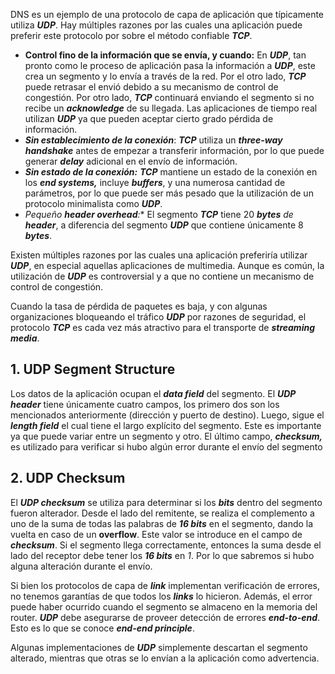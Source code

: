 DNS es un ejemplo de una protocolo de capa de aplicación que típicamente utiliza ***UDP***. Hay múltiples razones por las cuales una aplicación puede preferir este protocolo por sobre el método confiable ***TCP***.

- **Control fino de la información que se envía, y cuando:** En ***UDP***, tan pronto como le proceso de aplicación pasa la información a ***UDP***, este crea un segmento y lo envía a través de la red. Por el otro lado, ***TCP*** puede retrasar el envió debido a su mecanismo de control de congestión. Por otro lado, ***TCP*** continuará enviando el segmento si no recibe un ***acknowledge*** de su llegada. Las aplicaciones de tiempo real utilizan ***UDP*** ya que pueden aceptar cierto grado pérdida de información.
- ***Sin establecimiento de la conexión***: ***TCP*** utiliza un ***three-way handshake*** antes de empezar a transferir información, por lo que puede generar ***delay*** adicional en el envío de información.
- ***Sin estado de la conexión:*** ***TCP*** mantiene un estado de la conexión en los ***end systems,*** incluye ***buffers***, y una numerosa cantidad de parámetros, por lo que puede ser más pesado que la utilización de un protocolo minimalista como ***UDP***.
- **Pequeño **header overhead***:** El segmento ***TCP*** tiene 20 ***bytes** de **header***, a diferencia del segmento ***UDP*** que contiene únicamente 8 ***bytes***.

Existen múltiples razones por las cuales una aplicación preferiría utilizar ***UDP***, en especial aquellas aplicaciones de multimedia. Aunque es común, la utilización de ***UDP*** es controversial y a que no contiene un mecanismo de control de congestión.

Cuando la tasa de pérdida de paquetes es baja, y con algunas organizaciones bloqueando el tráfico ***UDP*** por razones de seguridad, el protocolo ***TCP*** es cada vez más atractivo para el transporte de ***streaming media***.

## 1. UDP Segment Structure

Los datos de la aplicación ocupan el ***data field*** del segmento. El ***UDP header*** tiene únicamente cuatro campos, los primero dos son los mencionados anteriormente (dirección y puerto de destino). Luego, sigue el ***length field*** el cual tiene el largo explícito del segmento. Este es importante ya que puede variar entre un segmento y otro. El último campo, ***checksum,*** es utilizado para verificar si hubo algún error durante el envío del segmento

## 2. UDP Checksum

El ***UDP checksum*** se utiliza para determinar si los ***bits*** dentro del segmento fueron alterador. Desde el lado del remitente, se realiza el complemento a uno de la suma de todas las palabras de ***16 bits*** en el segmento, dando la vuelta en caso de un **overflow**. Este valor se introduce en el campo de ***checksum***. Si el segmento llega correctamente, entonces la suma desde el lado del receptor debe tener los ***16 bits*** en *1*. Por lo que sabremos si hubo alguna alteración durante el envío.

Si bien los protocolos de capa de ***link*** implementan verificación de errores, no tenemos garantías de que todos los ***links*** lo hicieron. Además, el error puede haber ocurrido cuando el segmento se almaceno en la memoria del router. ***UDP*** debe asegurarse de proveer detección de errores ***end-to-end***. Esto es lo que se conoce ***end-end principle***.

Algunas implementaciones de ***UDP*** simplemente descartan el segmento alterado, mientras que otras se lo envían a la aplicación como advertencia.
